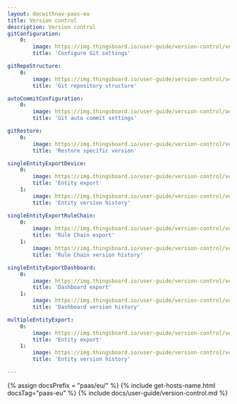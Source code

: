 ```yaml
---
layout: docwithnav-paas-eu
title: Version control
description: Version control
gitConfiguration:
    0:
        image: https://img.thingsboard.io/user-guide/version-control/version-control-1-pe.png 
        title: 'Configure Git settings'

gitRepoStructure:
    0:
        image: https://img.thingsboard.io/user-guide/version-control/version-control-4-pe.png 
        title: 'Git repository structure'

autoCommitConfiguration:
    0:
        image: https://img.thingsboard.io/user-guide/version-control/auto-commit-settings-1-pe.png
        title: 'Git auto commit settings'

gitRestore:
    0:
        image: https://img.thingsboard.io/user-guide/version-control/version-control-5-pe.png
        title: 'Restore specific version'

singleEntityExportDevice:
    0:
        image: https://img.thingsboard.io/user-guide/version-control/version-control-devices-1-pe.png
        title: 'Entity export'
    1:
        image: https://img.thingsboard.io/user-guide/version-control/version-control-devices-2-pe.png
        title: 'Entity version history' 

singleEntityExportRuleChain:
    0:
        image: https://img.thingsboard.io/user-guide/version-control/version-control-rule-chain-1-pe.png
        title: 'Rule Chain export'
    1:
        image: https://img.thingsboard.io/user-guide/version-control/version-control-rule-chain-2-pe.png
        title: 'Rule Chain version history'

singleEntityExportDashboard:
    0:
        image: https://img.thingsboard.io/user-guide/version-control/version-control-dashboard-1-pe.png
        title: 'Dashboard export'
    1:
        image: https://img.thingsboard.io/user-guide/version-control/version-control-dashboard-2-pe.png
        title: 'Dashboard version history'

multipleEntityExport:
    0:
        image: https://img.thingsboard.io/user-guide/version-control/version-control-2-pe.png
        title: 'Entity export'
    1:
        image: https://img.thingsboard.io/user-guide/version-control/version-control-3-pe.png
        title: 'Entity version history'

---
```


{% assign docsPrefix = "paas/eu/" %}
{% include get-hosts-name.html docsTag="paas-eu" %}
{% include docs/user-guide/version-control.md %}